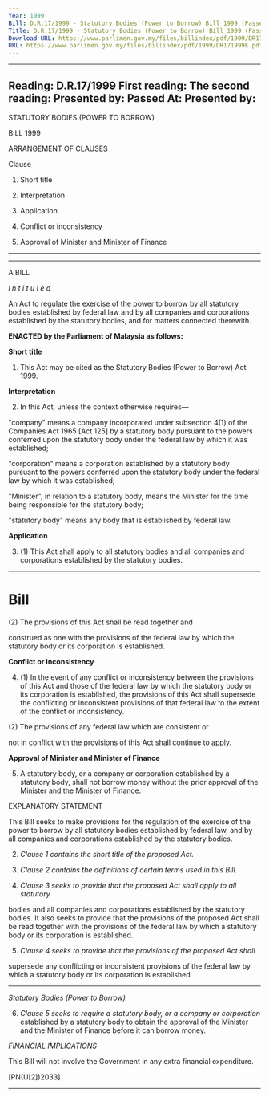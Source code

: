 ```yaml
---
Year: 1999
Bill: D.R.17/1999 - Statutory Bodies (Power to Borrow) Bill 1999 (Passed)
Title: D.R.17/1999 - Statutory Bodies (Power to Borrow) Bill 1999 (Passed)
Download URL: https://www.parlimen.gov.my/files/billindex/pdf/1999/DR171999E.pdf
URL: https://www.parlimen.gov.my/files/billindex/pdf/1999/DR171999E.pdf
---
```

---
Reading:
D.R.17/1999
First reading:
The second reading:
Presented by:
Passed At:
Presented by:
---

STATUTORY BODIES (POWER TO BORROW)

BILL 1999

ARRANGEMENT OF CLAUSES

Clause

1. Short title

2. Interpretation

3. Application

4. Conflict or inconsistency

5. Approval of Minister and Minister of Finance


-----

-----

A BILL

_i n t i t u I e d_

An Act to regulate the exercise of the power to borrow by all
statutory bodies established by federal law and by all companies
and corporations established by the statutory bodies, and for matters
connected therewith.

**ENACTED by the Parliament of Malaysia as follows:**

**Short title**

1. This Act may be cited as the Statutory Bodies (Power to Borrow)
Act 1999.

**Interpretation**

2. In this Act, unless the context otherwise requires—

"company" means a company incorporated under subsection
4(1) of the Companies Act 1965 [Act 125] by a statutory body
pursuant to the powers conferred upon the statutory body under
the federal law by which it was established;

"corporation" means a corporation established by a statutory
body pursuant to the powers conferred upon the statutory body
under the federal law by which it was established;

"Minister", in relation to a statutory body, means the Minister
for the time being responsible for the statutory body;

"statutory body" means any body that is established by federal
law.

**Application**

3. (1) This Act shall apply to all statutory bodies and all companies
and corporations established by the statutory bodies.


-----

# Bill

(2) The provisions of this Act shall be read together and

construed as one with the provisions of the federal law by which
the statutory body or its corporation is established.

**Conflict or inconsistency**

4. (1) In the event of any conflict or inconsistency between the
provisions of this Act and those of the federal law by which the
statutory body or its corporation is established, the provisions of
this Act shall supersede the conflicting or inconsistent provisions
of that federal law to the extent of the conflict or inconsistency.

(2) The provisions of any federal law which are consistent or

not in conflict with the provisions of this Act shall continue to
apply.

**Approval of Minister and Minister of Finance**

5. A statutory body, or a company or corporation established by
a statutory body, shall not borrow money without the prior approval
of the Minister and the Minister of Finance.

EXPLANATORY STATEMENT

This Bill seeks to make provisions for the regulation of the exercise of the
power to borrow by all statutory bodies established by federal law, and by all
companies and corporations established by the statutory bodies.

2. _Clause 1 contains the short title of the proposed Act._

3. _Clause 2 contains the definitions of certain terms used in this Bill._

4. _Clause 3 seeks to provide that the proposed Act shall apply to all statutory_

bodies and all companies and corporations established by the statutory bodies.
It also seeks to provide that the provisions of the proposed Act shall be read
together with the provisions of the federal law by which a statutory body or its
corporation is established.

5. _Clause 4 seeks to provide that the provisions of the proposed Act shall_

supersede any conflicting or inconsistent provisions of the federal law by which
a statutory body or its corporation is established.


-----

_Statutory Bodies (Power to Borrow)_

6. _Clause 5 seeks to require a statutory body, or a company or corporation_
established by a statutory body to obtain the approval of the Minister and the
Minister of Finance before it can borrow money.

_FINANCIAL_ _IMPLICATIONS_

This Bill will not involve the Government in any extra financial expenditure.

[PN(U[2])2033]


-----

